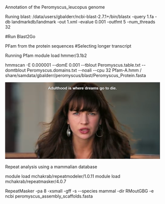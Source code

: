 Annotation of the Peromyscus_leucopus genome

Runing blast:
/data/users/gbalderr/ncbi-blast-2.7.1+/bin/blastx  -query 1.fa -db landmarkdb/landmark -out 1.xml -evalue 0.001 -outfmt 5 -num_threads 32

#Run Blast2Go


PFam from the protein sequences
  #Selecting longer transcript

  Running Pfam 
module load hmmer/3.1b2

hmmscan -E 0.000001 --domE 0.001 --tblout Peromyscus.table.txt --domtblout Peromyscus.domains.txt --noali --cpu 32 Pfam-A.hmm /
share/samdata/gbalderr/peromyscus/blast/Peromyscus_Protein.fasta

![adulthood](https://github.com/GabyBG/Peromyscus_leucopus/blob/master/Figures_GH/adulthood.png)




Repeat analysis using a mammalian database


module load mchakrab/repeatmodeler/1.0.11
module load mchakrab/repeatmasker/4.0.7

RepeatMasker -pa 8 -xsmall -gff -s --species mammal -dir RMoutGBG -e ncbi peromyscus_assembly_scaffolds.fasta





